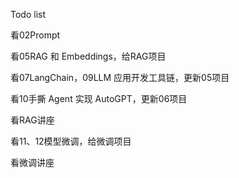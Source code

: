 Todo list

看02Prompt

看05RAG 和 Embeddings，给RAG项目

看07LangChain，09LLM 应用开发工具链，更新05项目

看10手撕 Agent 实现 AutoGPT，更新06项目

看RAG讲座

看11、12模型微调，给微调项目

看微调讲座
